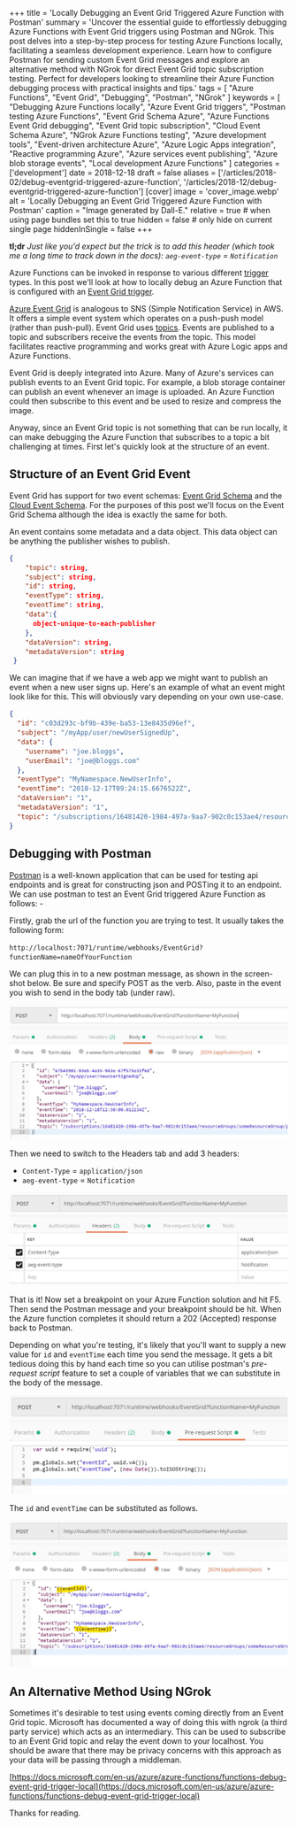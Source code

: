 +++
title = 'Locally Debugging an Event Grid Triggered Azure Function with Postman'
summary = 'Uncover the essential guide to effortlessly debugging Azure Functions with Event Grid triggers using Postman and NGrok. This post delves into a step-by-step process for testing Azure Functions locally, facilitating a seamless development experience. Learn how to configure Postman for sending custom Event Grid messages and explore an alternative method with NGrok for direct Event Grid topic subscription testing. Perfect for developers looking to streamline their Azure Function debugging process with practical insights and tips.'
tags = [
    "Azure Functions",
    "Event Grid",
    "Debugging",
    "Postman",
    "NGrok"
]
keywords = [
    "Debugging Azure Functions locally",
    "Azure Event Grid triggers",
    "Postman testing Azure Functions",
    "Event Grid Schema Azure",
    "Azure Functions Event Grid debugging",
    "Event Grid topic subscription",
    "Cloud Event Schema Azure",
    "NGrok Azure Functions testing",
    "Azure development tools",
    "Event-driven architecture Azure",
    "Azure Logic Apps integration",
    "Reactive programming Azure",
    "Azure services event publishing",
    "Azure blob storage events",
    "Local development Azure Functions"
]
categories = ['development']
date = 2018-12-18
draft = false
aliases = ['/articles/2018-02/debug-eventgrid-triggered-azure-function', '/articles/2018-12/debug-eventgrid-triggered-azure-function']
[cover]
    image = 'cover_image.webp'
    alt = 'Locally Debugging an Event Grid Triggered Azure Function with Postman'
    caption = "Image generated by Dall-E."
    relative = true # when using page bundles set this to true
    hidden = false # only hide on current single page
    hiddenInSingle = false
+++

**tl;dr** _Just like you'd expect but the trick is to add this header (which took me a long time to track down in the docs): `aeg-event-type` = `Notification`_

Azure Functions can be invoked in response to various different [trigger](https://docs.microsoft.com/en-us/azure/azure-functions/functions-triggers-bindings) types. In this post we'll look at how to locally debug an Azure Function that is configured with an [Event Grid trigger](https://docs.microsoft.com/en-us/azure/azure-functions/functions-bindings-event-grid).

[Azure Event Grid](https://azure.microsoft.com/en-au/services/event-grid/) is analogous to SNS (Simple Notification Service) in AWS. It offers a simple event system which operates on a push-push model (rather than push-pull). Event Grid uses [topics](https://docs.microsoft.com/en-us/azure/event-grid/concepts). Events are published to a topic and subscribers receive the events from the topic. This model facilitates reactive programming and works great with Azure Logic apps and Azure Functions.

Event Grid is deeply integrated into Azure. Many of Azure's services can publish events to an Event Grid topic. For example, a blob storage container can publish an event whenever an image is uploaded. An Azure Function could then subscribe to this event and be used to resize and compress the image.

Anyway, since an Event Grid topic is not something that can be run locally, it can make debugging the Azure Function that subscribes to a topic a bit challenging at times. First let's quickly look at the structure of an event.

## Structure of an Event Grid Event

Event Grid has support for two event schemas: [Event Grid Schema](https://docs.microsoft.com/en-us/azure/event-grid/event-schema) and the [Cloud Event Schema](https://docs.microsoft.com/en-us/azure/event-grid/cloudevents-schema). For the purposes of this post we'll focus on the Event Grid Schema although the idea is exactly the same for both.

An event contains some metadata and a data object. This data object can be anything the publisher wishes to publish.

```json
{
    "topic": string,
    "subject": string,
    "id": string,
    "eventType": string,
    "eventTime": string,
    "data":{
      object-unique-to-each-publisher
    },
    "dataVersion": string,
    "metadataVersion": string
 }
```

We can imagine that if we have a web app we might want to publish an event when a new user signs up. Here's an example of what an event might look like for this. This will obviously vary depending on your own use-case.

```json
{
  "id": "c03d293c-bf9b-439e-ba53-13e8435d96ef",
  "subject": "/myApp/user/newUserSignedUp",
  "data": {
    "username": "joe.bloggs",
    "userEmail": "joe@bloggs.com"
  },
  "eventType": "MyNamespace.NewUserInfo",
  "eventTime": "2018-12-17T09:24:15.6676522Z",
  "dataVersion": "1",
  "metadataVersion": "1",
  "topic": "/subscriptions/16481420-1984-497a-9aa7-902c0c153ae4/resourceGroups/someResourceGroup/providers/Microsoft.EventGrid/topics/newUserSignupTopic"
}
```

## Debugging with Postman

[Postman](https://www.getpostman.com/) is a well-known application that can be used for testing api endpoints and is great for constructing json and POSTing it to an endpoint. We can use postman to test an Event Grid triggered Azure Function as follows: -

Firstly, grab the url of the function you are trying to test. It usually takes the following form:

`http://localhost:7071/runtime/webhooks/EventGrid?functionName=nameOfYourFunction`

We can plug this in to a new postman message, as shown in the screen-shot below. Be sure and specify POST as the verb. Also, paste in the event you wish to send in the body tab (under raw).

![Message body](./postman_screenshot_1.jpg)

Then we need to switch to the Headers tab and add 3 headers:

- `Content-Type` = `application/json`
- `aeg-event-type` = `Notification`

![Message headers](./postman_screenshot_2.jpg)

That is it! Now set a breakpoint on your Azure Function solution and hit F5. Then send the Postman message and your breakpoint should be hit. When the Azure function completes it should return a 202 (Accepted) response back to Postman.

Depending on what you're testing, it's likely that you'll want to supply a new value for `id` and `eventTime` each time you send the message. It gets a bit tedious doing this by hand each time so you can utilise postman's _pre-request script_ feature to set a couple of variables that we can substitute in the body of the message.

![Pre-request script](./postman_screenshot_3.jpg)

The `id` and `eventTime` can be substituted as follows.

![Variable substitution](./postman_screenshot_4.jpg)

## An Alternative Method Using NGrok

Sometimes it's desirable to test using events coming directly from an Event Grid topic. Microsoft has documented a way of doing this with ngrok (a third party service) which acts as an intermediary. This can be used to subscribe to an Event Grid topic and relay the event down to your localhost. You should be aware that there may be privacy concerns with this approach as your data will be passing through a middleman.

[https://docs.microsoft.com/en-us/azure/azure-functions/functions-debug-event-grid-trigger-local](https://docs.microsoft.com/en-us/azure/azure-functions/functions-debug-event-grid-trigger-local)

Thanks for reading.
